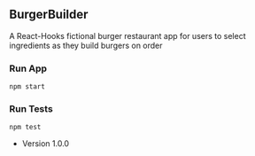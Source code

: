 
## BurgerBuilder

A React-Hooks fictional burger restaurant app for users to select ingredients as they build burgers on order

### Run App

```
npm start
```

### Run Tests

```
npm test
```
- Version 1.0.0